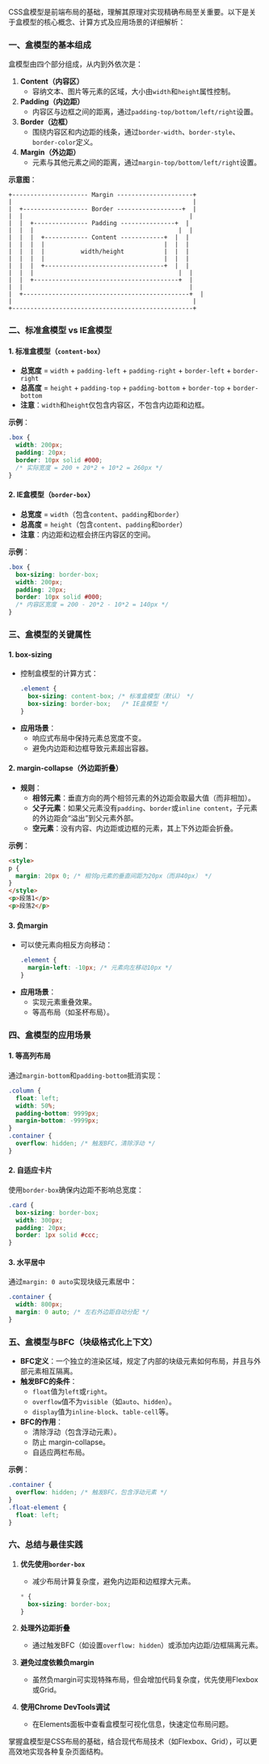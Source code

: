 CSS盒模型是前端布局的基础，理解其原理对实现精确布局至关重要。以下是关于盒模型的核心概念、计算方式及应用场景的详细解析：


### **一、盒模型的基本组成**
盒模型由四个部分组成，从内到外依次是：
1. **Content（内容区）**  
   - 容纳文本、图片等元素的区域，大小由`width`和`height`属性控制。
2. **Padding（内边距）**  
   - 内容区与边框之间的距离，通过`padding-top/bottom/left/right`设置。
3. **Border（边框）**  
   - 围绕内容区和内边距的线条，通过`border-width`、`border-style`、`border-color`定义。
4. **Margin（外边距）**  
   - 元素与其他元素之间的距离，通过`margin-top/bottom/left/right`设置。

**示意图**：
```
+--------------------- Margin ---------------------+
|                                                  |
|  +------------------ Border ------------------+  |
|  |                                              |
|  |  +--------------- Padding ---------------+  |
|  |  |                                        |  |
|  |  |  +------------ Content ------------+  |  |
|  |  |  |                                 |  |  |
|  |  |  |          width/height           |  |  |
|  |  |  |                                 |  |  |
|  |  |  +---------------------------------+  |  |
|  |  |                                        |  |
|  |  +----------------------------------------+  |
|  |                                              |
|  +----------------------------------------------+  |
|                                                  |
+--------------------------------------------------+
```


### **二、标准盒模型 vs IE盒模型**
#### 1. **标准盒模型（`content-box`）**
- **总宽度** = `width` + `padding-left` + `padding-right` + `border-left` + `border-right`
- **总高度** = `height` + `padding-top` + `padding-bottom` + `border-top` + `border-bottom`
- **注意**：`width`和`height`仅包含内容区，不包含内边距和边框。

**示例**：
```css
.box {
  width: 200px;
  padding: 20px;
  border: 10px solid #000;
  /* 实际宽度 = 200 + 20*2 + 10*2 = 260px */
}
```

#### 2. **IE盒模型（`border-box`）**
- **总宽度** = `width`（包含`content`、`padding`和`border`）
- **总高度** = `height`（包含`content`、`padding`和`border`）
- **注意**：内边距和边框会挤压内容区的空间。

**示例**：
```css
.box {
  box-sizing: border-box;
  width: 200px;
  padding: 20px;
  border: 10px solid #000;
  /* 内容区宽度 = 200 - 20*2 - 10*2 = 140px */
}
```


### **三、盒模型的关键属性**
#### 1. **box-sizing**
- 控制盒模型的计算方式：
  ```css
  .element {
    box-sizing: content-box; /* 标准盒模型（默认） */
    box-sizing: border-box;   /* IE盒模型 */
  }
  ```
- **应用场景**：
  - 响应式布局中保持元素总宽度不变。
  - 避免内边距和边框导致元素超出容器。

#### 2. **margin-collapse（外边距折叠）**
- **规则**：
  - **相邻元素**：垂直方向的两个相邻元素的外边距会取最大值（而非相加）。
  - **父子元素**：如果父元素没有`padding`、`border`或`inline content`，子元素的外边距会“溢出”到父元素外部。
  - **空元素**：没有内容、内边距或边框的元素，其上下外边距会折叠。

**示例**：
```html
<style>
p {
  margin: 20px 0; /* 相邻p元素的垂直间距为20px（而非40px） */
}
</style>
<p>段落1</p>
<p>段落2</p>
```

#### 3. **负margin**
- 可以使元素向相反方向移动：
  ```css
  .element {
    margin-left: -10px; /* 元素向左移动10px */
  }
  ```
- **应用场景**：
  - 实现元素重叠效果。
  - 等高布局（如圣杯布局）。


### **四、盒模型的应用场景**
#### 1. **等高列布局**
通过`margin-bottom`和`padding-bottom`抵消实现：
```css
.column {
  float: left;
  width: 50%;
  padding-bottom: 9999px;
  margin-bottom: -9999px;
}
.container {
  overflow: hidden; /* 触发BFC，清除浮动 */
}
```

#### 2. **自适应卡片**
使用`border-box`确保内边距不影响总宽度：
```css
.card {
  box-sizing: border-box;
  width: 300px;
  padding: 20px;
  border: 1px solid #ccc;
}
```

#### 3. **水平居中**
通过`margin: 0 auto`实现块级元素居中：
```css
.container {
  width: 800px;
  margin: 0 auto; /* 左右外边距自动分配 */
}
```


### **五、盒模型与BFC（块级格式化上下文）**
- **BFC定义**：一个独立的渲染区域，规定了内部的块级元素如何布局，并且与外部元素相互隔离。
- **触发BFC的条件**：
  - `float`值为`left`或`right`。
  - `overflow`值不为`visible`（如`auto`、`hidden`）。
  - `display`值为`inline-block`、`table-cell`等。
- **BFC的作用**：
  - 清除浮动（包含浮动元素）。
  - 防止 margin-collapse。
  - 自适应两栏布局。

**示例**：
```css
.container {
  overflow: hidden; /* 触发BFC，包含浮动元素 */
}
.float-element {
  float: left;
}
```


### **六、总结与最佳实践**
1. **优先使用`border-box`**  
   - 减少布局计算复杂度，避免内边距和边框撑大元素。
   ```css
   * {
     box-sizing: border-box;
   }
   ```

2. **处理外边距折叠**  
   - 通过触发BFC（如设置`overflow: hidden`）或添加内边距/边框隔离元素。

3. **避免过度依赖负margin**  
   - 虽然负margin可实现特殊布局，但会增加代码复杂度，优先使用Flexbox或Grid。

4. **使用Chrome DevTools调试**  
   - 在Elements面板中查看盒模型可视化信息，快速定位布局问题。

掌握盒模型是CSS布局的基础，结合现代布局技术（如Flexbox、Grid），可以更高效地实现各种复杂页面结构。